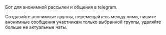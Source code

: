 Бот для анонимной рассылки и общения в telegram.

Создавайте анонимные группы, перемещайтесь между ними, пишите анонимные сообщения
участникам только выбранной группы, удаляйте больше не актуальные чаты.
